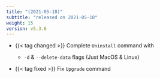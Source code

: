 ```yaml
---
title: "(2021-05-18)"
subtitle: "released on 2021-05-18"
weight: 15
version: v5.3.6
---
```


- {{< tag changed >}} Complete `Uninstall` command with
  * `-d` & `--delete-data` flags (Just MacOS & Linux)

- {{< tag fixed >}} Fix `Upgrade` command
 
